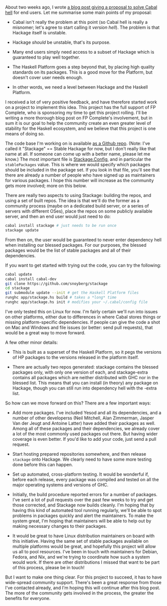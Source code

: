 About two weeks ago, I wrote [a blog post giving a proposal to solve Cabal
hell](http://www.yesodweb.com/blog/2012/11/solving-cabal-hell) for end users.
Let me summarise some main points of my proposal:

* Cabal isn't really the problem at this point (so Cabal hell is really a
  misnomer; let's agree to start calling it *version hell*). The problem is
  that Hackage itself is unstable.

* Hackage *should* be unstable, that's its purpose.

* Many end users simply need access to a subset of Hackage which is guaranteed
  to play well together.

* The Haskell Platform goes a step beyond that, by placing high quality
  standards on its packages. This is a good move for the Platform, but doesn't
  cover user needs enough.

* In other words, we need a level between Hackage and the Haskell Platform.

I received a lot of very positive feedback, and have therefore started work on
a project to implement this idea.  This project has the full support of FP
Complete, who is sponsoring my time to get this project rolling. I'll be
writing a more thorough blog post on FP Complete's involvement, but in sum it
is our goal to help the community create an even greater level of stability for
the Haskell ecosystem, and we believe that this project is one means of doing
so.

The code base I'm working on is available [as a Github
repo](https://github.com/snoyberg/stackage). (Note: I've called it "Stackage"
== Stable Hackage for now, but I don't really like that name at all. If someone
can come up with a better name, please let me know.) The most important file is
[Stackage.Config](https://github.com/snoyberg/stackage/blob/master/Stackage/Config.hs),
and in particular the `stablePackages` value. This is where we would specify
which packages should be included in the package set. If you look in that file,
you'll see that there are already a number of people who have signed up as
maintainers for various packages. I hope this number will increase as the
community gets more involved; more on this below.

There are really two aspects to using Stackage: building the repos, and using a
set of built repos. The idea is that we'll do the former as a community process
(maybe on a dedicated build server, or a series of servers with different
OSes), place the repos on some publicly available server, and then an end user
would just need to do:

```bash
cabal install stackage # just needs to be run once
stackage update
```

From then on, the user would be guaranteed to never enter dependency hell when
installing our blessed packages. For our purposes, the blessed packages would
be the list of stable packages and all of their dependencies.

If you want to get started with trying out the code, you can try the following:

```bash
cabal update
cabal install cabal-dev
git clone https://github.com/snoyberg/stackage
cd stackage
git submodule update --init # get the Haskell Platform files
runghc app/stackage.hs build # takes a *long* time
runghc app/stackage.hs init # modifies your ~/.cabal/config file
```

I've only tested this on Linux for now. I'm fairly certain we'll run into
issues on other platforms, either due to differences in where Cabal stores
things or missing platform-specific dependencies. If people can give the code a
shot on Mac and Windows and file issues (or better: send pull requests), that
would be a great way to move forward.

A few other minor details:

* This is built as a superset of the Haskell Platform, so it pegs the versions
  of HP packages to the versions released in the platform itself.

*   There are actually two repos generated: stackage contains the blessed
    packages only, with only one version of each, and stackage-extra contains
    all packages which are neither distributed with GHC nor in the blessed list.
    This means that you can install (in theory) any package on Hackage, though you
    can still run into dependency hell with the -extra list.

So how can we move forward on this? There are a few important ways:

*   Add more packages. I've included Yesod and all its dependencies, and a
    number of other developerss (Neil Mitchell, Alan Zimmerman, Jasper Van der Jeugt and
    Antoine Latter) have added their packages as well. Among all of these packages
    and their dependencies, we already cover a lot of the most commonly used
    packages out there. But having wider coverage is even better. If you'd like to
    add your code, just send a pull request.

*   Start hosting prepared repositories somewhere, and then release `stackage`
    onto Hackage. We clearly need to have some more testing done before this
    can happen.

*   Set up automated, cross-platform testing. It would be wonderful if, before
    each release, every package was compiled and tested on all the major
    operating systems and versions of GHC.

*   Initially, the build procedure reported errors for a number of packages.
    I've sent a lot of pull requests over the past few weeks to try and get
    those corrected, and Stackage now builds cleanly. I'm hoping that by having
    this kind of automated tool running regularly, we'll be able to spot problems
    in packages quickly and alert the maintainers. To make the system great, I'm
    hoping that maintainers will be able to help out by making necessary changes to
    their packages.

*   It would be great to have Linux distribution maintainers on board with this
    initiative. Having the same set of stable packages available on multiple
    platforms would be great, and hopefully this project will allow us all to
    pool resources. I've been in touch with maintainers for Debian, Fedora, and
    Nix, and we're trying to coordinate how such a system would work. If there are
    other distributions I missed that want to be part of this process, please be in
    touch!

But I want to make one thing clear. For this project to succeed, it has to have
wide-spread community support. There's been a great response from those I've
contacted already, and I'm hoping this will continue after this blog post. The
more of the community gets involved in the process, the greater the benefits
for everyone.
